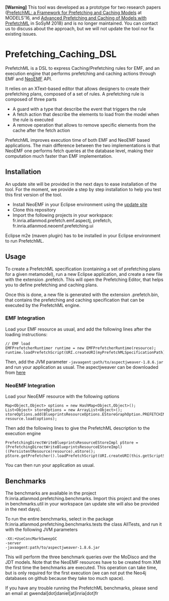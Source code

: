 **[Warning]** This tool was developed as a prototype for two research papers ([PrefetchML: a Framework for Prefetching and Caching Models](https://www.researchgate.net/publication/308723510_PrefetchML_a_Framework_for_Prefetching_and_Caching_Models) at MODELS'16, and [Advanced Prefetching and Caching of Models with PrefetchML](https://www.researchgate.net/publication/323537573_Advanced_Prefetching_and_Caching_of_Models_with_PrefetchML) in SoSyM 2018) and is no longer maintained. You can contact us to discuss about the approach, but we will not update the tool nor fix existing issues.


# Prefetching_Caching_DSL

PrefetchML is a DSL to express Caching/Prefetching rules for EMF, and an execution engine that performs prefetching and caching actions through EMF and [NeoEMF](https://github.com/atlanmod/NeoEMF) API.

It relies on an XText-based editor that allows designers to create their prefetching plans, composed of a set of rules. A prefetching rule is composed of three parts
* A guard with a type that describe the event that triggers the rule
* A fetch action that describe the elements to load from the model when the rule is executed
* A remove operation that allows to remove specific elements from the cache after the fetch action

PrefetchML improves execution time of both EMF and NeoEMF based applications. The main difference between the two implementations is that NeoEMF one performs fetch queries at the database level, making their computation much faster than EMF implementation.

## Installation
  An update site will be provided in the next days to ease installation of the tool.
  For the moment, we provide a step by step installation to help you test this first version of the tool.
  * Install NeoEMF in your Eclipse environment using the [update site](http://atlanmod.github.io/NeoEMF/)
  * Clone this repository
  * Import the following projects in your workspace: fr.inria.atlanmod.prefetch.emf.aspectj, prefetch, fr.inria.atlanmod.neoemf.prefetching.ui

Eclipse m2e (maven plugin) has to be installed in your Eclipse environment to run PrefetchML.

## Usage

To create a PrefetchML specification (containing a set of prefetching plans for a given metamodel), run a new Eclipse application, and create a new file with the extension .prefetch. This will open the Prefetching Editor, that helps you to define prefetching and caching plans.

Once this is done, a new file is generated with the extension .prefetch.bin, that contains the prefetching and caching specification that can be executed by the PrefetchML engine.

### EMF Integration

Load your EMF resource as usual, and add the following lines after the loading instructions:

    // EMF load
    EMFPrefetcherRuntimer runtime = new EMFPrefetcherRuntime(resource);
    runtime.loadPrefetchScript(URI.createURI(myPrefetchMLSpecificationPath),resource);

Then, add the JVM parameter `-javaagent:path/to/aspectjweaver-1.8.6.jar` and run your application as usual. The aspectjweaver can be downloaded from [here](http://mvnrepository.com/artifact/org.aspectj/aspectjweaver/1.8.6) 

### NeoEMF Integration

Load your NeoEMF resource with the following options

    Map<Object,Object> options = new HashMap<Object,Object>();
    List<Object> storeOptions = new ArrayList<Object>();
    storeOptions.add(BlueprintsResourceOptions.EStoreGraphOption.PREFETCHING);
    resource.load(options);

Then add the following lines to give the PrefetchML description to the execution engine

    PrefetchingDirectWriteBlueprintsResourceEStoreImpl pStore = (PrefetchingDirectWriteBlueprintsResourceEStoreImpl)((PersistentResource)resource).eStore();
    pStore.getPrefetcher().loadPrefetchScript(URI.createURI(this.getScriptString()));

You can then run your application as usual.

## Benchmarks

The benchmarks are available in the project fr.inria.atlanmod.prefetching.benchmarks. Import this project and the ones in benchmarks.util in your workspace (an update site will also be provided in the next days).

To run the entire benchmarks, select in the package fr.inria.atlanmod.prefetching.benchmarks.tests the class AllTests, and run it with the following JVM parameters

    -XX:+UseConcMarkSweepGC
    -server
    -javaagent:path/to/aspectjweaver-1.8.6.jar

This will perform the three benchmark queries over the MoDisco and the JDT models. Note that the NeoEMF resources have to be created from XMI the first time the benchmarks are executed. This operation can take time, but is only required for the first execution (we can not put the Neo4j databases on github because they take too much space).

If you have any trouble running the PrefetchML benchmarks, please send an email at gwendal[dot]daniel[at]inria[dot]fr


